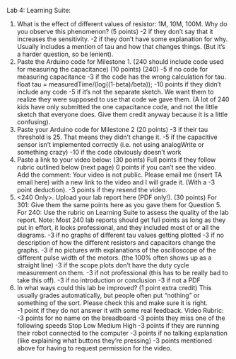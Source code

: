 Lab 4:
Learning Suite:
1. What is the effect of different values of resistor: 1M, 10M, 100M.  Why do you observe this phenomenon? (5 points)
-2 if they don’t say that it increases the sensitivity.
-2 if they don’t have some explanation for why. Usually includes a mention of tau and how that changes things. (But it’s a harder question, so be lenient).
3. Paste the Arduino code for Milestone 1. (240 should include code used for measuring the capacitance) (10 points)
 (240) -5 if no code for measuring capacitance 
-3 if the code has the wrong calculation for tau.
 float tau = measuredTime/(log((1-beta)/beta));
-10 points if they didn’t include any code
-5 if it’s not the separate sketch. We want them to realize they were supposed to use that code we gave them.
(A lot of 240 kids have only submitted the one capacitance code, and not the little sketch that everyone does. Give them credit anyway because it is a little confusing).
4. Paste your Arduino code for Milestone 2 (20 points)
-3 if their tau threshold is 25. That means they didn’t change it.
-5 if the capacitive sensor isn’t implemented correctly (i.e. not using analogWrite or something crazy)
-10 if the code obviously doesn’t work
5. Paste a link to your video below: (30 points)
Full points if they follow rubric outlined below (next page)
0 points if you can’t see the video. Add the comment:
Your video is not public. Please email me (insert TA email here) with a new link to the video and I will grade it. (With a -3 point deduction).
-3 points if they resend the video. 
6. <240 Only>. Upload your lab report here (PDF only!). (30 points)
For 301: Give them the same points here as you gave them for Question 5.
For 240: Use the rubric on Learning Suite to assess the quality of the lab report. 
Note: Most 240 lab reports should get full points as long as they put in effort, it looks professional, and they included most of or all the diagrams. 
-3 if no graphs of different tau values getting plotted
-3 if no description of how the different resistors and capacitors change the graphs.
-3 if no pictures with explanations of the oscilloscope of the different pulse width of the motors. (the 100% often shows up as a straight line)
-3 if the scope plots don’t have the duty cycle measurement on them.
-3 if not professional (this has to be really bad to take this off).
-3 if no introduction or conclusion
-3 if not a PDF
7. In what ways could this lab be improved? (1 point extra credit)
This usually grades automatically, but people often put “nothing” or something of the sort. Please check this and make sure it is right.  
-1 point if they do not answer it with some real feedback. 
Video Rubric:
-3 points for no name on the breadboard
-3 points they miss one of the following speeds
Stop
Low
Medium
High
-3 points if they are running their robot connected to the computer
-3 points if no talking explanation (like explaining what buttons they’re pressing)
-3 points mentioned above for having to request permission for the video. 

